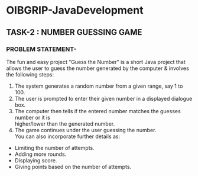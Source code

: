 # OIBGRIP-JavaDevelopment
## TASK-2 : NUMBER GUESSING GAME

### PROBLEM STATEMENT-

The fun and easy project "Guess the Number" is a short Java project that allows the user to	
guess the number generated by the computer & involves the following steps:	
1. The system generates a random number from a given range, say 1 to 100.	
2. The user is prompted to enter their given number in a displayed dialogue box.	
3. The computer then tells if the entered number matches the guesses number or it is	
higher/lower than the generated number.	
4. The game continues under the user guessing the number.	
You can also incorporate further details as:	
* Limiting the number of attempts.	
* Adding more rounds.	
* Displaying score.	
* Giving points based on the number of attempts.	
